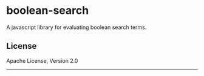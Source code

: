 boolean-search
==============

A javascript library for evaluating boolean search terms.

## License
Apache License, Version 2.0

***
